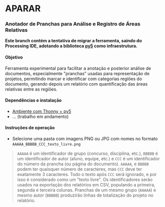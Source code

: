 # APARAR 

### Anotador de Pranchas para Análise e Registro de Áreas Relativas

**Este branch contém a tentativa de migrar a ferramenta, saindo do Processing IDE, adotando a biblioteca [py5](https://py5coding) como infraestrutura.**

#### Objetivo
Ferramenta experimental para facilitar a anotação e posterior análise de documentos, especialmente "pranchas" usadas para representação de projetos, permitindo  marcar e identificar com categorias regiões do documento, gerando depois um relatório com quantificação das áreas relativas entre as regiões.

#### Dependências e instalação
 - [Ambiente com Thonny + py5](https://abav.lugaralgum.com/como-instalar-py5/)
 - ...  (trabalho em andamento) 
 
#### Instruções de operação

- Selecione uma pasta com imagens PNG ou JPG com nomes no formato `AAAAA_BBBBB_CCC_texto_livre.png`
> `AAAAA` é um identificador de grupo (concurso, disciplina, etc.), `BBBBB` é um identificador de autor (aluno, equipe, etc.) e `CCC` é um identificador do número da prancha (ou página do documento).
> `AAAAA`, e `BBBBB` podem ter quaisquer número de caracteres, mas `CCC` deve ter exatamente 3 caracteres. Todo o texto após `CCC` será ignorado, e por isso é considerado como um "texto livre".
> Os identificadores serão usados na exportação dos relatórios em CSV, populando a primeira, segunda e terceira colunas. Pranchas de um mesmo grupo (`AAAAA`) e mesmo autor (`BBBBB`) produzirão linhas de totalização do projeto no relatório.

